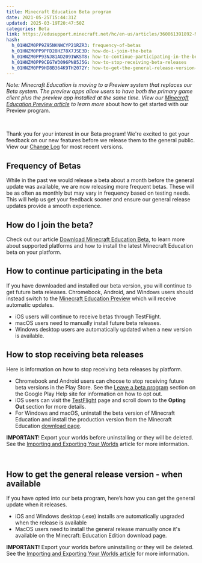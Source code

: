 ```yaml
---
title: Minecraft Education Beta program
date: 2021-05-25T15:44:31Z
updated: 2025-03-19T20:47:50Z
categories: Beta
link: https://edusupport.minecraft.net/hc/en-us/articles/360061391892-Minecraft-Education-Beta-program
hash:
  h_01HNZM0PP9Z95NKNWCYP21RZR3: frequency-of-betas
  h_01HNZM0PP9PFD28HZ78X7JSE3D: how-do-i-join-the-beta
  h_01HNZM0PP93NJ81AD2091WKST8: how-to-continue-participating-in-the-beta
  h_01HNZM0PP9CEG7W3096PN85J5G: how-to-stop-receiving-beta-releases
  h_01HNZM0PP9HD8B364K9TH2072Y: how-to-get-the-general-release-version---when-available
---
```


*Note: Minecraft Education is moving to a Preview system that replaces our Beta system. The preview apps allow users to have both the primary game client plus the preview app installed at the same time. View our [Minecraft Education Preview article](https://aka.ms/MCEDUPreviewFAQ) to learn more* about how to get started with our Preview program.

 

Thank you for your interest in our Beta program! We're excited to get your feedback on our new features before we release them to the general public. View our [Change Log](https://aka.ms/meechangelog) for most recent versions. 

## Frequency of Betas

While in the past we would release a beta about a month before the general update was available, we are now releasing more frequent betas. These will be as often as monthly but may vary in frequency based on testing needs. This will help us get your feedback sooner and ensure our general release updates provide a smooth experience.

## How do I join the beta?

Check out our article [Download Minecraft Education Beta](https://aka.ms/MEEBetaDownload), to learn more about supported platforms and how to install the latest Minecraft Education beta on your platform.  

## How to continue participating in the beta

If you have downloaded and installed our beta version, you will continue to get future beta releases. Chromebook, Android, and Windows users should instead switch to the [Minecraft Education Preview](https://aka.ms/MCEDUPreviewFAQ) which will receive automatic updates.

- iOS users will continue to receive betas through TestFlight.
- macOS users need to manually install future beta releases.
- Windows desktop users are automatically updated when a new version is available.

## How to stop receiving beta releases

Here is information on how to stop receiving beta releases by platform.

- Chromebook and Android users can choose to stop receiving future beta versions in the Play Store. See the [Leave a beta program](https://developers.google.com/android/guides/beta-program#leave_the_beta_program_using_the_play_store) section on the Google Play Help site for information on how to opt out.
- iOS users can visit the [TestFlight](https://aka.ms/joinmee-testflight) page and scroll down to the **Opting Out** section for more details.
- For Windows and macOS, uninstall the beta version of Minecraft Education and install the production version from the Minecraft Education [download page](https://education.minecraft.net/get-started/download).

**IMPORTANT**! Export your worlds before uninstalling or they will be deleted. See the [Importing and Exporting Your Worlds](https://aka.ms/MEEImportExport) article for more information.

 

## How to get the general release version - when available

If you have opted into our beta program, here’s how you can get the general update when it releases.

- iOS and Windows desktop (.exe) installs are automatically upgraded when the release is available
- MacOS users need to install the general release manually once it's available on the Minecraft: Education Edition download page.

**IMPORTANT!** Export your worlds before uninstalling or they will be deleted. See the [Importing and Exporting Your Worlds article](https://aka.ms/MEEImportExport) for more information.
